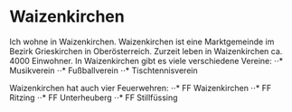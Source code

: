 # Waizenkirchen
Ich wohne in Waizenkirchen. Waizenkirchen ist eine Marktgemeinde im Bezirk Grieskirchen in Oberösterreich.
Zurzeit leben in Waizenkirchen ca. 4000 Einwohner. 
In Waizenkirchen gibt es viele verschiedene Vereine:
⋅⋅* Musikverein
⋅⋅* Fußballverein
⋅⋅* Tischtennisverein

Waizenkirchen hat auch vier Feuerwehren:
⋅⋅* FF Waizenkirchen
⋅⋅* FF Ritzing
⋅⋅* FF Unterheuberg
⋅⋅* FF Stillfüssing
